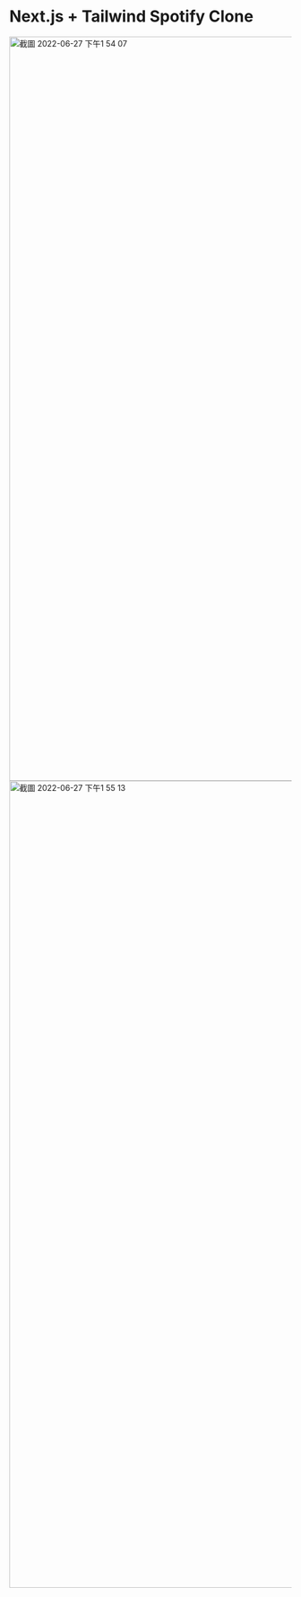 # Next.js + Tailwind Spotify Clone

<img width="1328" alt="截圖 2022-06-27 下午1 54 07" src="https://user-images.githubusercontent.com/74034793/175869376-8147138d-f3ce-476e-a34f-12d7d6604f96.png">
<img width="1440" alt="截圖 2022-06-27 下午1 55 13" src="https://user-images.githubusercontent.com/74034793/175869363-01b12530-edfd-4b90-8b79-65bbed0e48c3.png">



